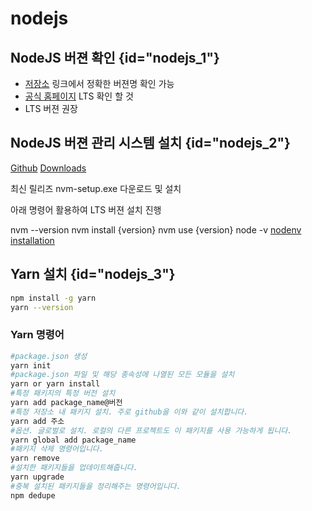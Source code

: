 # nodejs

## NodeJS 버젼 확인 {id="nodejs_1"}
- [저장소](https://nodejs.org/dist) 링크에서 정확한 버젼명 확인 가능
- [공식 홈페이지](https://nodejs.org/en) LTS 확인 할 것
- LTS 버젼 권장

## NodeJS 버젼 관리 시스템 설치 {id="nodejs_2"}
<tabs>
    <tab title="nvm (Windows)">
        <a href="https://github.com/coreybutler/nvm-windows">Github</a>
        <a href="https://github.com/coreybutler/nvm-windows/releases">Downloads</a>
        <p>최신 릴리즈 <shortcut>nvm-setup.exe</shortcut> 다운로드 및 설치</p>
        <p>아래 명령어 활용하여 LTS 버젼 설치 진행</p>
        <code-block lang="shell">
            nvm --version
            nvm install {version}
            nvm use {version}
            node -v
        </code-block>
    </tab>
    <tab title="nodenv (Mac/Linux)">
        <a href="https://github.com/nodenv/nodenv#installation">nodenv installation</a>
    </tab>
</tabs>

## Yarn 설치 {id="nodejs_3"}
```Bash
npm install -g yarn
yarn --version
```
### Yarn 명령어
```Bash
#package.json 생성
yarn init 
#package.json 파일 및 해당 종속성에 나열된 모든 모듈을 설치
yarn or yarn install 
#특정 패키지의 특정 버전 설치
yarn add package_name@버전 
#특정 저장소 내 패키지 설치. 주로 github을 이와 같이 설치합니다.
yarn add 주소 
#옵션. 글로벌로 설치. 로컬의 다른 프로젝트도 이 패키지를 사용 가능하게 됩니다.
yarn global add package_name 
#패키지 삭제 명령어입니다.
yarn remove 
#설치한 패키지들을 업데이트해줍니다.
yarn upgrade 
#중복 설치된 패키지들을 정리해주는 명령어입니다.
npm dedupe 
```
